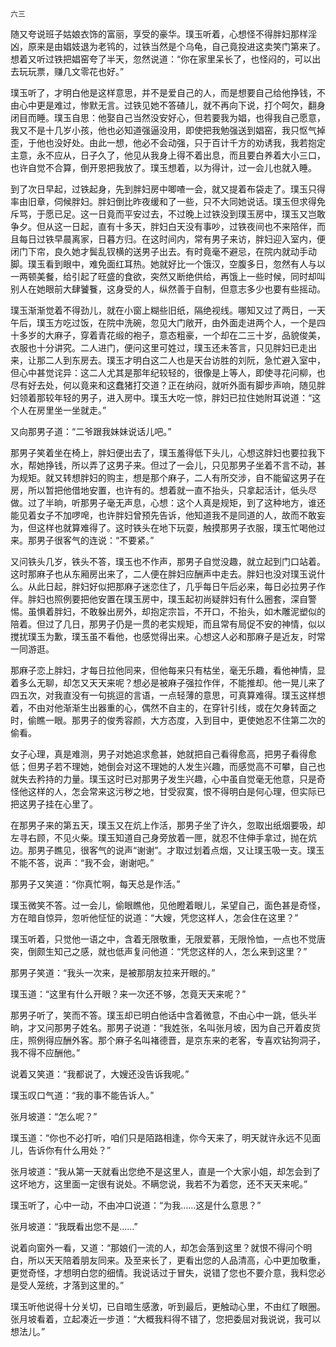    六三 

   随又夸说班子姑娘衣饰的富丽，享受的豪华。璞玉听着，心想怪不得胖妇那样淫凶，原来是由娼妓退为老鸨的，过铁当然是个乌龟，自己竟投进这卖笑门第来了。想着又听过铁把娼窑夸了半天，忽然说道：“你在家里呆长了，也怪闷的，可以出去玩玩票，赚几文零花也好。”

   璞玉听了，才明白他是这样意思，并不是爱自己的人，而是想要自己给他挣钱，不由心中更是难过，惨默无言。过铁见她不答碴儿，就不再向下说，打个呵欠，翻身闭目而睡。璞玉自思：他娶自己当然没安好心，但若要我为娼，也得我自己愿意，我又不是十几岁小孩，他也必知道强逼没用，即使把我勉强送到娼窑，我只怄气掉歪，于他也没好处。由此一想，他必不会动强，只于百计千方的劝诱我，我若抱定主意，永不应从，日子久了，他见从我身上得不着出息，而且要白养着大小三口，也许自觉不合算，倒开恩把我放了。璞玉想着，以为得计，过一会儿也就入睡。

   到了次日早起，过铁起身，先到胖妇房中唧喳一会，就又提着布袋走了。璞玉只得率由旧章，伺候胖妇。胖妇倒比昨夜缓和了一些，只不大同她说话。璞玉但求得免斥骂，于愿已足。这一日竟而平安过去，不过晚上过铁没到璞玉房中，璞玉又岂敢争夕。但从这一日起，直有十多天，胖妇白天没有事吵，过铁夜间也不来陪伴，而且每日过铁早晨离家，日暮方归。在这时间内，常有男子来访，胖妇迎入室内，便闭门下帘，良久她才鬓乱钗横的送男子出去。有时竟毫不避忌，在院内就动手动脚。璞玉看到眼中，难免面红耳热。她就好比一个饿汉，空腹多日，忽然有人与以一两顿美餐，给引起了旺盛的食欲，突然又断绝供给，再饿上一些时候，同时却叫别人在她眼前大肆饕餮，这身受的人，纵然善于自制，但意志多少也要有些摇动。

   璞玉渐渐觉着不得劲儿，就在小窗上糊些旧纸，隔绝视线。哪知又过了两日，一天午后，璞玉方吃过饭，在院中洗碗，忽见大门敞开，由外面走进两个人，一个是四十多岁的大麻子，穿着青花缎的袍子，意态粗豪，一个却在二三十岁，品貌俊美，衣服也十分讲究。二人进门，便问这里可姓过，璞玉还未答言，只见胖妇已走出来，让那二人到东房去。璞玉才明白这二人也是天台访胜的刘阮，急忙避入室中，但心中甚觉诧异：这二人尤其是那年纪较轻的，很像是上等人，即使寻花问柳，也尽有好去处，何以竟来和这蠢猪打交道？正在纳闷，就听外面有脚步声响，随见胖妇领着那较年轻的男子，进入房中。璞玉大吃一惊，胖妇已拉住她附耳说道：“这个人在房里坐一坐就走。”

   又向那男子道：“二爷跟我妹妹说话儿吧。”

   那男子笑着坐在椅上，胖妇便出去了，璞玉羞得低下头儿，心想这胖妇也要拉我下水，帮她挣钱，所以弄了这男子来。但过了一会儿，只见那男子坐着不言不动，甚为规矩。就又转想胖妇的购主，想是那个麻子，二人有所交涉，自不能留这男子在房，所以暂把他借地安置，也许有的。想着就一直不抬头，只拿起活计，低头尽做。过了半晌，听那男子毫无声息，心想：这个人真是规矩，到了这种地方，谁还能见着女子不加啰唣，也许胖妇曾预先告诉，他知道我不是同道的人，故而不敢妄为，但这样也就算难得了。这时铁头在地下玩耍，触摸那男子衣服，璞玉忙喝他过来。那男子很客气的连说：“不要紧。”

   又问铁头几岁，铁头不答，璞玉也不作声，那男子自觉没趣，就立起到门口站着。这时那麻子也从东厢房出来了，二人便在胖妇应酬声中走去。胖妇也没对璞玉说什么。从此日起，胖妇好似把那麻子迷恋住了，几乎每日午后必来，每日必拉男子作伴。胖妇也照例要把他安置在璞玉房中，璞玉起初尚疑胖妇有什么圈套，深自警惕。虽惧着胖妇，不敢躲出房外，却抱定宗旨，不开口，不抬头，如木雕泥塑似的陪着。但过了几日，那男子仍是一贯的老实规矩，而且常有局促不安的神情，似以搅扰璞玉为歉，璞玉虽不看他，也感觉得出来。心想这人必和那麻子是近友，时常一同游逛。

   那麻子恋上胖妇，才每日拉他同来，但他每来只有枯坐，毫无乐趣，看他神情，显着多么无聊，却怎又天天来呢？想必是被麻子强拉作伴，不能推却。他一晃儿来了四五次，对我直没有一句挑逗的言语，一点轻薄的意思，可真算难得。璞玉这样想着，不由对他渐渐生出器重的心，偶然不自主的，在穿针引线，或在欠身转面之时，偷瞧一眼。那男子的俊秀容颜，大方态度，入到目中，更使她忍不住第二次的偷看。

   女子心理，真是难测，男子对她追求愈甚，她就把自己看得愈高，把男子看得愈低；但男子若不理她，她倒会对这不理她的人发生兴趣，而感觉高不可攀，自己也就失去矜持的力量。璞玉这时已对那男子发生兴趣，心中虽自觉毫无他意，只是奇怪他这样的人，怎会常来这污秽之地，甘受寂寞，恨不得明白是何心理，但实际已把这男子挂在心里了。

   在那男子来的第五天，璞玉又在炕上作活，那男子坐了许久，忽取出纸烟要吸，却左寻右顾，不见火柴。璞玉知道自己身旁放着一匣，就忍不住伸手拿过，抛在炕边。那男子瞧见，很客气的说声“谢谢”。才取过划着点烟，又让璞玉吸一支。璞玉不能不答，说声：“我不会，谢谢吧。”

   那男子又笑道：“你真忙啊，每天总是作活。”

   璞玉微笑不答。过一会儿，偷眼瞧他，见他瞪着眼儿，呆望自己，面色甚是奇怪，方在暗自惊异，忽听他怔怔的说道：“大嫂，凭您这样人，怎会住在这里？”

   璞玉听着，只觉他一语之中，含着无限敬重，无限爱慕，无限怜恤，一点也不觉唐突，倒颇生知己之感，就也低声复问他道：“凭您这样的人，怎么来到这里？”

   那男子笑道：“我头一次来，是被那朋友拉来开眼的。”

   璞玉道：“这里有什么开眼？来一次还不够，怎竟天天来呢？”

   那男子听了，笑而不答。璞玉却已明白他话中含着微意，不由心中一跳，低头半晌，才又问那男子姓名。那男子说道：“我姓张，名叫张月坡，因为自己开着皮货庄，照例得应酬外客。那个麻子名叫褚德晋，是京东来的老客，专喜欢钻狗洞子，我不得不应酬他。”

   说着又笑道：“我都说了，大嫂还没告诉我呢。”

   璞玉叹口气道：“我的事不能告诉人。”

   张月坡道：“怎么呢？”

   璞玉道：“你也不必打听，咱们只是陌路相逢，你今天来了，明天就许永远不见面儿，告诉你有什么用处？”

   张月坡道：“我从第一天就看出您绝不是这里人，直是一个大家小姐，却怎会到了这坏地方，这里面一定很有说处。不瞒您说，我若不为着您，还不天天来呢。”

   璞玉听了，心中一动，不由冲口说道：“为我……这是什么意思？”

   张月坡道：“我既看出您不是……”

   说着向窗外一看，又道：“那娘们一流的人，却怎会落到这里？就恨不得问个明白，所以天天陪着朋友同来。及至来长了，更看出您的人品清高，心中更加敬重，更觉奇怪，才想明白您的细情。我说话过于冒失，说错了您也不要介意，我料您必是受人笼统，才落到这里的。”

   璞玉听他说得十分关切，已自暗生感激，听到最后，更触动心里，不由红了眼圈。张月坡看着，立起凑近一步道：“大概我料得不错了，您把委屈对我说说，我可以想法儿。”


